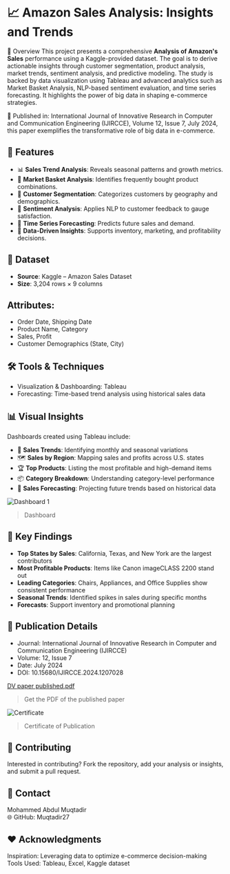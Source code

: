 #  📈 Amazon Sales Analysis: Insights and Trends
🚀 Overview
This project presents a comprehensive **Analysis of Amazon's Sales** performance using a Kaggle-provided dataset. The goal is to derive actionable insights through customer segmentation, product analysis, market trends, sentiment analysis, and predictive modeling.
The study is backed by data visualization using Tableau and advanced analytics such as Market Basket Analysis, NLP-based sentiment evaluation, and time series forecasting. It highlights the power of big data in shaping e-commerce strategies.      

📄 Published in: International Journal of Innovative Research in Computer and Communication Engineering (IJIRCCE), Volume 12, Issue 7, July 2024, this paper exemplifies the transformative role of big data in e-commerce.      


## 🌟 Features
- 📊 **Sales Trend Analysis**: Reveals seasonal patterns and growth metrics.
- 🛒 **Market Basket Analysis**: Identifies frequently bought product combinations.
- 🧠 **Customer Segmentation**: Categorizes customers by geography and demographics.
- 💬 **Sentiment Analysis**: Applies NLP to customer feedback to gauge satisfaction.
- 🔮 **Time Series Forecasting**: Predicts future sales and demand.
- 📌 **Data-Driven Insights**: Supports inventory, marketing, and profitability decisions.


## 📁 Dataset
- **Source**: Kaggle – Amazon Sales Dataset
- **Size**: 3,204 rows × 9 columns
       
## Attributes:      
- Order Date, Shipping Date
- Product Name, Category
- Sales, Profit
- Customer Demographics (State, City)
      
## 🛠️ Tools & Techniques      
- Visualization & Dashboarding: Tableau
- Forecasting: Time-based trend analysis using historical sales data

## 📊 Visual Insights
Dashboards created using Tableau include:          
- 📆 **Sales Trends**: Identifying monthly and seasonal variations             
- 🗺️ **Sales by Region**: Mapping sales and profits across U.S. states           
- 🏆 **Top Products**: Listing the most profitable and high-demand items        
- 📦 **Category Breakdown**: Understanding category-level performance             
- 🔮 **Sales Forecasting**: Projecting future trends based on historical data         

![Dashboard 1](https://github.com/user-attachments/assets/4d82ccd7-3e3f-46ee-bd97-779497133596)     
> Dashboard

## 🧠 Key Findings
- **Top States by Sales**: California, Texas, and New York are the largest contributors       
- **Most Profitable Products**: Items like Canon imageCLASS 2200 stand out            
- **Leading Categories**: Chairs, Appliances, and Office Supplies show consistent performance           
- **Seasonal Trends**: Identified spikes in sales during specific months            
- **Forecasts**: Support inventory and promotional planning            


## 📜 Publication Details
- Journal: International Journal of Innovative Research in Computer and Communication Engineering (IJIRCCE)
- Volume: 12, Issue 7
- Date: July 2024
- DOI: 10.15680/IJIRCCE.2024.1207028
 
[DV paper published.pdf](https://github.com/user-attachments/files/17791364/DV.paper.published.pdf)    
> Get the PDF of the published paper

![Certificate](https://github.com/user-attachments/assets/2cf87ab8-e8a4-484e-b18f-da6810acabb3)
>Certificate of Publication


## 🤝 Contributing
Interested in contributing? Fork the repository, add your analysis or insights, and submit a pull request.

## 📧 Contact
Mohammed Abdul Muqtadir             
🌐 GitHub: Muqtadir27          


## ❤️ Acknowledgments
Inspiration: Leveraging data to optimize e-commerce decision-making             
Tools Used: Tableau, Excel, Kaggle dataset        












